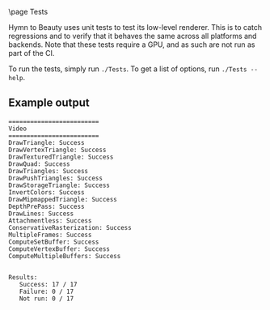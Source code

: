 \page Tests

Hymn to Beauty uses unit tests to test its low-level renderer. This is to catch regressions and to verify that it behaves the same across all platforms and backends. Note that these tests require a GPU, and as such are not run as part of the CI.

To run the tests, simply run `./Tests`. To get a list of options, run `./Tests --help`.

## Example output

```
=========================
Video
=========================
DrawTriangle: Success
DrawVertexTriangle: Success
DrawTexturedTriangle: Success
DrawQuad: Success
DrawTriangles: Success
DrawPushTriangles: Success
DrawStorageTriangle: Success
InvertColors: Success
DrawMipmappedTriangle: Success
DepthPrePass: Success
DrawLines: Success
Attachmentless: Success
ConservativeRasterization: Success
MultipleFrames: Success
ComputeSetBuffer: Success
ComputeVertexBuffer: Success
ComputeMultipleBuffers: Success


Results:
   Success: 17 / 17
   Failure: 0 / 17
   Not run: 0 / 17
```
